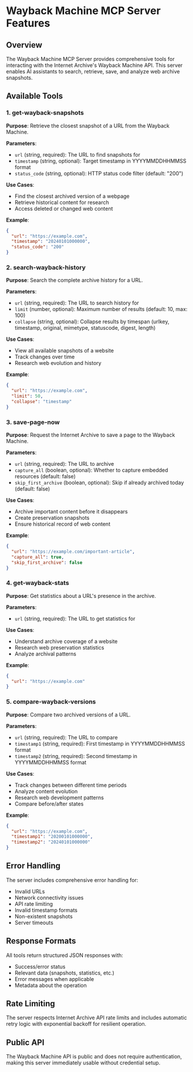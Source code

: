 # Wayback Machine MCP Server Features

## Overview
The Wayback Machine MCP Server provides comprehensive tools for interacting with the Internet Archive's Wayback Machine API. This server enables AI assistants to search, retrieve, save, and analyze web archive snapshots.

## Available Tools

### 1. get-wayback-snapshots
**Purpose**: Retrieve the closest snapshot of a URL from the Wayback Machine.

**Parameters**:
- `url` (string, required): The URL to find snapshots for
- `timestamp` (string, optional): Target timestamp in YYYYMMDDHHMMSS format
- `status_code` (string, optional): HTTP status code filter (default: "200")

**Use Cases**:
- Find the closest archived version of a webpage
- Retrieve historical content for research
- Access deleted or changed web content

**Example**:
```json
{
  "url": "https://example.com",
  "timestamp": "20240101000000",
  "status_code": "200"
}
```

### 2. search-wayback-history
**Purpose**: Search the complete archive history for a URL.

**Parameters**:
- `url` (string, required): The URL to search history for
- `limit` (number, optional): Maximum number of results (default: 10, max: 100)
- `collapse` (string, optional): Collapse results by timespan (urlkey, timestamp, original, mimetype, statuscode, digest, length)

**Use Cases**:
- View all available snapshots of a website
- Track changes over time
- Research web evolution and history

**Example**:
```json
{
  "url": "https://example.com",
  "limit": 50,
  "collapse": "timestamp"
}
```

### 3. save-page-now
**Purpose**: Request the Internet Archive to save a page to the Wayback Machine.

**Parameters**:
- `url` (string, required): The URL to archive
- `capture_all` (boolean, optional): Whether to capture embedded resources (default: false)
- `skip_first_archive` (boolean, optional): Skip if already archived today (default: false)

**Use Cases**:
- Archive important content before it disappears
- Create preservation snapshots
- Ensure historical record of web content

**Example**:
```json
{
  "url": "https://example.com/important-article",
  "capture_all": true,
  "skip_first_archive": false
}
```

### 4. get-wayback-stats
**Purpose**: Get statistics about a URL's presence in the archive.

**Parameters**:
- `url` (string, required): The URL to get statistics for

**Use Cases**:
- Understand archive coverage of a website
- Research web preservation statistics
- Analyze archival patterns

**Example**:
```json
{
  "url": "https://example.com"
}
```

### 5. compare-wayback-versions
**Purpose**: Compare two archived versions of a URL.

**Parameters**:
- `url` (string, required): The URL to compare
- `timestamp1` (string, required): First timestamp in YYYYMMDDHHMMSS format
- `timestamp2` (string, required): Second timestamp in YYYYMMDDHHMMSS format

**Use Cases**:
- Track changes between different time periods
- Analyze content evolution
- Research web development patterns
- Compare before/after states

**Example**:
```json
{
  "url": "https://example.com",
  "timestamp1": "20200101000000",
  "timestamp2": "20240101000000"
}
```

## Error Handling

The server includes comprehensive error handling for:
- Invalid URLs
- Network connectivity issues
- API rate limiting
- Invalid timestamp formats
- Non-existent snapshots
- Server timeouts

## Response Formats

All tools return structured JSON responses with:
- Success/error status
- Relevant data (snapshots, statistics, etc.)
- Error messages when applicable
- Metadata about the operation

## Rate Limiting

The server respects Internet Archive API rate limits and includes automatic retry logic with exponential backoff for resilient operation.

## Public API

The Wayback Machine API is public and does not require authentication, making this server immediately usable without credential setup.
